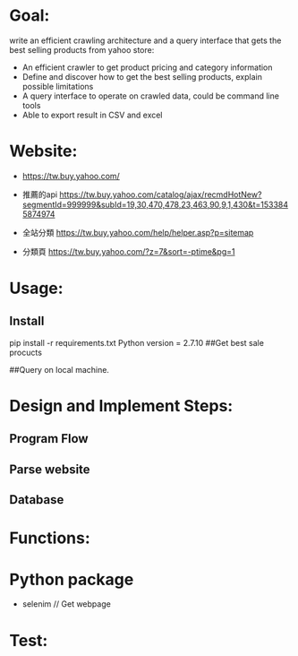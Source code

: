# Goal:
write an efficient crawling architecture and a query interface that gets the best selling products from yahoo store: 
* An efficient crawler to get product pricing and category information
* Define and discover how to get the best selling products, explain possible limitations
* A query interface to operate on crawled data, could be command line tools 
* Able to export result in CSV and excel

# Website:
* https://tw.buy.yahoo.com/
* 推薦的api 
https://tw.buy.yahoo.com/catalog/ajax/recmdHotNew?segmentId=999999&subId=19,30,470,478,23,463,90,9,1,430&t=1533845874974

* 全站分類
https://tw.buy.yahoo.com/help/helper.asp?p=sitemap

* 分類頁
https://tw.buy.yahoo.com/?z=7&sort=-ptime&pg=1

# Usage:
## Install
pip install -r requirements.txt
Python version = 2.7.10
##Get best sale procucts

##Query on local machine.

# Design and Implement Steps: 
## Program Flow 
## Parse website
## Database

# Functions:

# Python package
* selenim // Get webpage

# Test:
